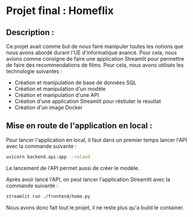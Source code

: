# Projet final : Homeflix

## Description :

Ce projet avait comme but de nous faire manipuler toutes les notions que nous avons abordé durant l'UE d'informatique avancé.
Pour cela, nous avions comme consigne de faire une application Streamlit pour permettre de faire des recommendations de films. 
Pour cela, nous avons utilisés les technologie suivantes : 
- Création et manipulation de base de données SQL
- Création et manipulation d'un modèle
- Création et manipulation d'une API 
- Création d'une application Streamlit pour réstiuter le resultat
- Création d'un image Docker

## Mise en route de l'application en local :

Pour lancer l'application en local, il faut dans un premier temps lancer l'API avec la commande suivante : 
```sh
uvicorn backend.api:app --relaod
```

Le lancement de l'API permet aussi de créer le modèle.

Après avoir lancé l'API, on peut lancer l'application Streamlit avec la commande suivante :
```sh
streamlit run ./frontend/home.py
 ```

Nous avons donc fait tout le projet, il ne reste plus qu'a build le container.